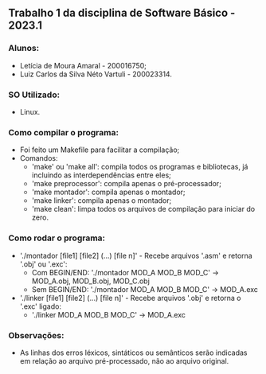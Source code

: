 ## Trabalho 1 da disciplina de Software Básico - 2023.1

### Alunos:
* Letícia de Moura Amaral - 200016750;
* Luiz Carlos da Silva Néto Vartuli - 200023314.

### SO Utilizado:
* Linux.

### Como compilar o programa:
* Foi feito um Makefile para facilitar a compilação;
* Comandos: 
  * 'make' ou 'make all': compila todos os programas e bibliotecas, já incluindo as interdependências entre eles;
  * 'make preprocessor': compila apenas o pré-processador;
  * 'make montador': compila apenas o montador;
  * 'make linker': compila apenas o montador;
  * 'make clean': limpa todos os arquivos de compilação para iniciar do zero.

### Como rodar o programa:
* './montador [file1] [file2] (...) [file n]' - Recebe arquivos '.asm' e retorna '.obj' ou '.exc':
  * Com BEGIN/END: './montador MOD_A MOD_B MOD_C' -> MOD_A.obj, MOD_B.obj, MOD_C.obj
  * Sem BEGIN/END: './montador MOD_A MOD_B MOD_C' -> MOD_A.exc
* './linker [file1] [file2] (...) [file n]' - Recebe arquivos '.obj' e retorna o '.exc' ligado:
  * './linker MOD_A MOD_B MOD_C' -> MOD_A.exc

### Observações:
* As linhas dos erros léxicos, sintáticos ou semânticos serão indicadas em relação ao arquivo pré-processado, não ao arquivo original.